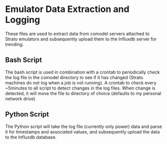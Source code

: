 # Emulator Data Extraction and Logging
These files are used to extract data from comodel servers attached to Strato emulators and subsequently upload them to the Influxdb server for trending.

## Bash Script
The bash script is used in combination with a crontab to periodically check the log file in the comodel directory to see if it has changed (Strato machines do not log when a job is not running).
A crontab to check every ~5minutes to all script to detect changes in the log files. When change is detected, it will move the file to directory of choice (defaults to my personal network drive)

## Python Script
The Python script will take the log file (currently only power) data and parse it for timestamps and associated values, and subsequently upload the data to the Influxdb database.
